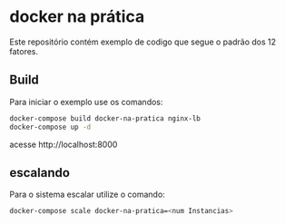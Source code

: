# docker na prática

Este repositório contém exemplo de codigo que segue o padrão dos 12 fatores.

## Build

Para iniciar o exemplo use os comandos:

```bash
docker-compose build docker-na-pratica nginx-lb
docker-compose up -d
```

acesse http://localhost:8000

## escalando

Para o sistema escalar utilize o comando:
```bash
docker-compose scale docker-na-pratica=<num Instancias>
```


